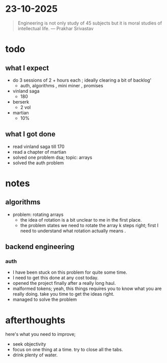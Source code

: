 # 23-10-2025

> Engineering is not only study of 45 subjects but it is moral studies of intellectual life. — Prakhar Srivastav

# todo 
## what I expect
- do 3 sessions of 2 + hours each ; ideally clearing a bit of backlog'
	- auth, algorithms , mini miner , promises 
- vinland saga 
	- 180
- berserk 
	- 2 vol 
- martian 
	- 10%

## what I got done
- read vinland saga till 170
- read a chapter of martian
- solved one problem dsa; topic: arrays
- solved the auth problem 
# notes 
## algorithms 
- problem: rotating arrays
	- the idea of rotation is a bit unclear to me in the first place. 
	- the problem states we need to rotate the array k steps right; first I need to understand what rotation actually means . 


## backend engineering
### auth 
- I have been stuck on this problem for quite some time. 
- I need to get this done at any cost today. 
- opened the project finally after a really long haul. 
- malformed tokens; yeah, this things requires you to know what you are really doing. take you time to get the ideas right. 
- managed to solve the problem 


# afterthoughts
here's what you need to improve; 
- seek objectivity 
- focus on one thing at a time. try to close all the tabs. 
- drink plenty of water. 